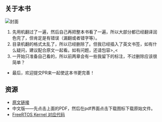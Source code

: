 ## 关于本书

![封面](https://i-blog.csdnimg.cn/direct/35b85fe8e5b64567ab5008234535c088.png#pic_center)

1. 先用机翻过了一遍，然后自己再把整本书看了一遍，所以大部分都已经翻译润色完了，但肯定是有错误（漏翻或者错字等）。
2. 目录机翻的格式太乱了，所以已经删除了。但我已经插入了英文书签，如有什么疑问，建议配合原文一起看。如有问题，还请包容>_<
3. 一开始只准备自己看的，所以前两章会有一些我留下的标注，不过删除应该很简单？

- 最后，欢迎提交PR来一起使这本书更完善！

## 资源

- [原文链接](https://github.com/FreeRTOS/FreeRTOS-Kernel-Book/releases/download/V1.0/Mastering-the-FreeRTOS-Real-Time-Kernel.v1.0.pdf)
- 中文版——先点击上面的PDF，然后在pdf界面点击下载图标下载原始文件。
- [FreeRTOS Kernel 对应代码](https://github.com/FreeRTOS/FreeRTOS-Kernel/archive/refs/tags/V10.4.0-kernel-only.zip)
